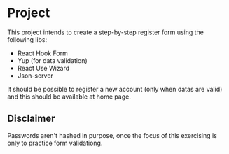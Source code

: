 # Project

This project intends to create a step-by-step register form using the following libs:
- React Hook Form
- Yup (for data validation)
- React Use Wizard
- Json-server

It should be possible to register a new account (only when datas are valid) and this should be available at home page.

## Disclaimer
Passwords aren't hashed in purpose, once the focus of this exercising is only to practice form validationg.